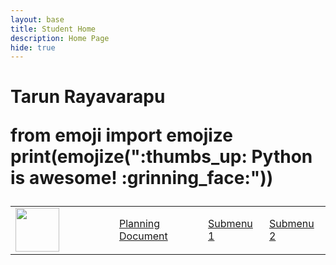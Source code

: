 ```yaml
---
layout: base
title: Student Home 
description: Home Page
hide: true
---
```


<h1>Tarun Rayavarapu

from emoji import emojize 
print(emojize(":thumbs_up: Python is awesome! :grinning_face:"))

<table>
    <tr>
        <td width = "150"><img src="{{site.baseurl}}/images/download.jpeg" height="70" title="Pair" alt=""></td>
        <td><a href="notebook.html">Planning Document</a></td>
        <td><a href="{{site.baseurl}}/pair/habits">Submenu 1</a></td>
        <td><a href="{{site.baseurl}}/pair/habits">Submenu 2</a></td>
    </tr>
</table>